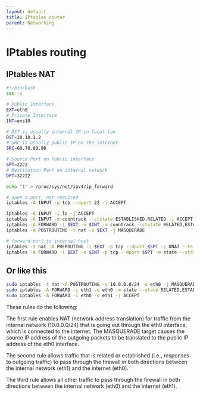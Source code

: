```yaml
---
layout: default
title: IPtables router
parent: Networking
---
```


# IPtables routing

## IPtables NAT

```bash
#!/bin/bash
set -x

# Public Interface
EXT=eth0
# Private Interface
INT=ens10

# DST is usually internal IP in local lan
DST=10.10.1.2
# SRC is usually public IP on the internet
SRC=60.70.80.90

# Source Port on Public interface
SPT=2222
# Destination Port on internal network
DPT=32222

echo "1" > /proc/sys/net/ipv4/ip_forward

# open a port, not required
iptables -A INPUT -p tcp --dport 22 -j ACCEPT

iptables -A INPUT -i lo -j ACCEPT
iptables -A INPUT -m conntrack --ctstate ESTABLISHED,RELATED -j ACCEPT
iptables -A FORWARD -i $EXT -o $INT -m conntrack --ctstate RELATED,ESTABLISHED -j ACCEPT
iptables -A POSTROUTING -t nat -o $EXT -j MASQUERADE

# forward port to internal host
iptables -t nat -A PREROUTING -i $EXT -p tcp --dport $SPT -j DNAT --to-destination $DST:$DPT
iptables -A FORWARD -i $EXT -o $INT -p tcp --dport $SPT -m state --state NEW,ESTABLISHED,RELATED -j ACCEPT

```

## Or like this

```bash
sudo iptables -t nat -A POSTROUTING -s 10.0.0.0/24 -o eth0 -j MASQUERADE
sudo iptables -A FORWARD -i eth1 -o eth0 -m state --state RELATED,ESTABLISHED -j ACCEPT
sudo iptables -A FORWARD -i eth0 -o eth1 -j ACCEPT
```

These rules do the following:

The first rule enables NAT (network address translation) for traffic from the internal network (10.0.0.0/24) that is going out through the eth0 interface, which is connected to the internet. The MASQUERADE target causes the source IP address of the outgoing packets to be translated to the public IP address of the eth0 interface.

The second rule allows traffic that is related or established (i.e., responses to outgoing traffic) to pass through the firewall in both directions between the internal network (eth1) and the internet (eth0).

The third rule allows all other traffic to pass through the firewall in both directions between the internal network (eth0) and the internet (eth1).
